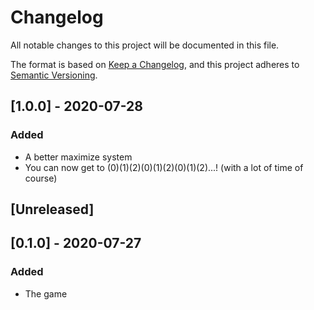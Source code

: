 # Changelog
All notable changes to this project will be documented in this file.

The format is based on [Keep a Changelog](https://keepachangelog.com/en/1.0.0/),
and this project adheres to [Semantic Versioning](https://semver.org/spec/v2.0.0.html).

## [1.0.0] - 2020-07-28
### Added
- A better maximize system
- You can now get to (0)(1)(2)(0)(1)(2)(0)(1)(2)...! (with a lot of time of course)
## [Unreleased]

## [0.1.0] - 2020-07-27
### Added
- The game
